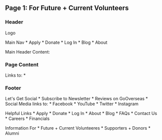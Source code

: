 ## Page 1: For Future + Current Volunteers

### Header
Logo

Main Nav
    * Apply
    * Donate
    * Log In
    * Blog
    * About

Main Header Content:


### Page Content

Links to:
    * 



### Footer

Let's Get Social
    * Subscribe to Newsletter
    * Reviews on GoOverseas
    * Social Media links to:
        * Facebook
        * YouTube
        * Twitter
        * Instagram

Helpful Links
    * Apply
    * Donate
    * Log In
    * About
    * Blog
    * FAQs
    * Contact Us
    * Careers
    * Financials

Information For
    * Future + Current Volunteeres
    * Supporters + Donors
    * Alumni